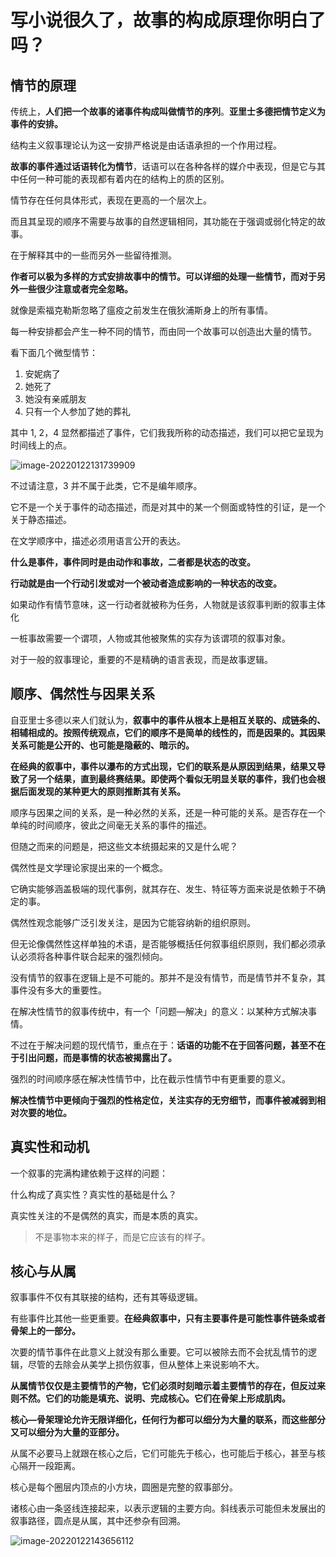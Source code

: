 # 写小说很久了，故事的构成原理你明白了吗？

## 情节的原理

传统上，**人们把一个故事的诸事件构成叫做情节的序列**。**亚里士多德把情节定义为事件的安排。**

结构主义叙事理论认为这一安排严格说是由话语承担的一个作用过程。

**故事的事件通过话语转化为情节**，话语可以在各种各样的媒介中表现，但是它与其中任何一种可能的表现都有着内在的结构上的质的区别。

情节存在任何具体形式，表现在更高的一个层次上。

而且其呈现的顺序不需要与故事的自然逻辑相同，其功能在于强调或弱化特定的故事。

在于解释其中的一些而另外一些留待推测。

**作者可以极为多样的方式安排故事中的情节。可以详细的处理一些情节，而对于另外一些很少注意或者完全忽略。**

就像是索福克勒斯忽略了瘟疫之前发生在俄狄浦斯身上的所有事情。

每一种安排都会产生一种不同的情节，而由同一个故事可以创造出大量的情节。

看下面几个微型情节：

1. 安妮病了
2. 她死了
3. 她没有亲戚朋友
4. 只有一个人参加了她的葬礼

其中 1, 2，4 显然都描述了事件，它们我我所称的动态描述，我们可以把它呈现为时间线上的点。 

![image-20220122131739909](https://s2.loli.net/2022/01/22/kvUwiSco2LZpIxy.png)

不过请注意，3 并不属于此类，它不是编年顺序。

它不是一个关于事件的动态描述，而是对其中的某一个侧面或特性的引证，是一个关于静态描述。

在文学顺序中，描述必须用语言公开的表达。

**什么是事件，事件同时是由动作和事故，二者都是状态的改变。**

**行动就是由一个行动引发或对一个被动者造成影响的一种状态的改变。**

如果动作有情节意味，这一行动者就被称为任务，人物就是该叙事判断的叙事主体化

一桩事故需要一个谓项，人物或其他被聚焦的实存为该谓项的叙事对象。

对于一般的叙事理论，重要的不是精确的语言表现，而是故事逻辑。

## 顺序、偶然性与因果关系

自亚里士多德以来人们就认为，**叙事中的事件从根本上是相互关联的、成链条的、相辅相成的。按照传统观点，它们的顺序不是简单的线性的，而是因果的。其因果关系可能是公开的、也可能是隐蔽的、暗示的。**

**在经典的叙事中，事件以瀑布的方式出现，它们的联系是从原因到结果，结果又导致了另一个结果，直到最终赛结果。即使两个看似无明显关联的事件，我们也会根据后面发现的某种更大的原则推断其有关系。**

顺序与因果之间的关系，是一种必然的关系，还是一种可能的关系。是否存在一个单纯的时间顺序，彼此之间毫无关系的事件的描述。

但随之而来的问题是，把这些文本统摄起来的又是什么呢？

偶然性是文学理论家提出来的一个概念。

它确实能够涵盖极端的现代事例，就其存在、发生、特征等方面来说是依赖于不确定的事。

偶然性观念能够广泛引发关注，是因为它能容纳新的组织原则。

但无论像偶然性这样单独的术语，是否能够概括任何叙事组织原则，我们都必须承认必须将各种事件联合起来的强烈倾向。

没有情节的叙事在逻辑上是不可能的。那并不是没有情节，而是情节并不复杂，其事件没有多大的重要性。

在解决性情节的叙事传统中，有一个「问题—解决」的意义：以某种方式解决事情。

不过在于解决问题的现代情节，重点在于：**话语的功能不在于回答问题，甚至不在于引出问题，而是事情的状态被揭露出了。**

强烈的时间顺序感在解决性情节中，比在截示性情节中有更重要的意义。

**解决性情节中更倾向于强烈的性格定位，关注实存的无穷细节，而事件被减弱到相对次要的地位。**

## 真实性和动机

一个叙事的完满构建依赖于这样的问题：

什么构成了真实性？真实性的基础是什么？

真实性关注的不是偶然的真实，而是本质的真实。

> 不是事物本来的样子，而是它应该有的样子。

## 核心与从属

叙事事件不仅有其联接的结构，还有其等级逻辑。

有些事件比其他一些更重要。**在经典叙事中，只有主要事件是可能性事件链条或者骨架上的一部分。**

次要的情节事件在此意义上就没有那么重要。它可以被除去而不会扰乱情节的逻辑，尽管的去除会从美学上损伤叙事，但从整体上来说影响不大。

**从属情节仅仅是主要情节的产物，它们必须时刻暗示着主要情节的存在，但反过来则不然。它们的功能是填充、说明、完成核心。它们在骨架上形成肌肉。**

**核心—骨架理论允许无限详细化，任何行为都可以细分为大量的联系，而这些部分又可以细分为大量的亚部分。**

从属不必要马上就跟在核心之后，它们可能先于核心，也可能后于核心，甚至与核心隔开一段距离。

核心是每个圈层内顶点的小方块，圆圈是完整的叙事部分。

诸核心由一条竖线连接起来，以表示逻辑的主要方向。斜线表示可能但未发展出的叙事路径，圆点是从属，其中还参杂有回溯。

![image-20220122143656112](https://s2.loli.net/2022/01/22/kU6AH8VKuSBJMO9.png)